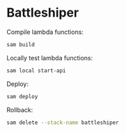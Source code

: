 # Battleshiper

Compile lambda functions:
```bash
sam build
```

Locally test lambda functions:
```bash
sam local start-api
```

Deploy:
```bash
sam deploy
```

Rollback:
```bash
sam delete --stack-name battleshiper
```